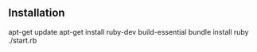 ## Installation

apt-get update
apt-get install ruby-dev build-essential
bundle install
ruby ./start.rb